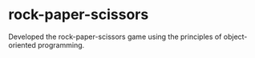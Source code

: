 # rock-paper-scissors
Developed the rock-paper-scissors game using the principles of object-oriented programming.
